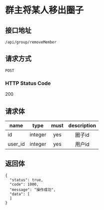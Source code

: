 # 群主将某人移出圈子

## 接口地址

`/api/group/removeMember`

## 请求方式

`POST`

### HTTP Status Code

200

## 请求体

| name     | type     | must     | description |
|----------|:--------:|:--------:|:--------:|
| id   | integer   | yes     | 圈子id |
| user_id   | integer   | yes     | 用户id |


## 返回体

```json5
{
  "status": true,
  "code": 1000,
  "message": "操作成功",
  "data": [
  ]
}
``` 

